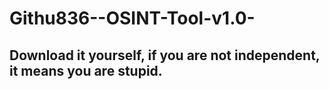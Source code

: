 # Githu836--OSINT-Tool-v1.0-
## Download it yourself, if you are not independent, it means you are stupid. 

